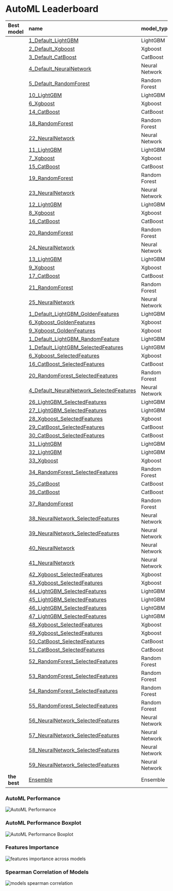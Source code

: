 # AutoML Leaderboard

| Best model   | name                                                                                           | model_type     | metric_type   |   metric_value |   train_time |   single_prediction_time |
|:-------------|:-----------------------------------------------------------------------------------------------|:---------------|:--------------|---------------:|-------------:|-------------------------:|
|              | [1_Default_LightGBM](1_Default_LightGBM/README.md)                                             | LightGBM       | rmse          |       0.91917  |        12.56 |                   0.09   |
|              | [2_Default_Xgboost](2_Default_Xgboost/README.md)                                               | Xgboost        | rmse          |       0.935093 |        13.19 |                   0.1012 |
|              | [3_Default_CatBoost](3_Default_CatBoost/README.md)                                             | CatBoost       | rmse          |       0.9366   |        16.19 |                   0.1144 |
|              | [4_Default_NeuralNetwork](4_Default_NeuralNetwork/README.md)                                   | Neural Network | rmse          |       1.10525  |         6.69 |                   0.1242 |
|              | [5_Default_RandomForest](5_Default_RandomForest/README.md)                                     | Random Forest  | rmse          |       0.960308 |        17.4  |                   0.1302 |
|              | [10_LightGBM](10_LightGBM/README.md)                                                           | LightGBM       | rmse          |       0.934086 |         8.83 |                   0.09   |
|              | [6_Xgboost](6_Xgboost/README.md)                                                               | Xgboost        | rmse          |       0.919474 |        15.31 |                   0.0987 |
|              | [14_CatBoost](14_CatBoost/README.md)                                                           | CatBoost       | rmse          |       0.938555 |        17.73 |                   0.1134 |
|              | [18_RandomForest](18_RandomForest/README.md)                                                   | Random Forest  | rmse          |       0.959032 |        16.87 |                   0.1291 |
|              | [22_NeuralNetwork](22_NeuralNetwork/README.md)                                                 | Neural Network | rmse          |       1.14479  |         6.8  |                   0.1238 |
|              | [11_LightGBM](11_LightGBM/README.md)                                                           | LightGBM       | rmse          |       0.943907 |         8.91 |                   0.0892 |
|              | [7_Xgboost](7_Xgboost/README.md)                                                               | Xgboost        | rmse          |       0.93572  |        16.29 |                   0.0915 |
|              | [15_CatBoost](15_CatBoost/README.md)                                                           | CatBoost       | rmse          |       0.9342   |        16.2  |                   0.1121 |
|              | [19_RandomForest](19_RandomForest/README.md)                                                   | Random Forest  | rmse          |       0.972384 |        14.71 |                   0.1248 |
|              | [23_NeuralNetwork](23_NeuralNetwork/README.md)                                                 | Neural Network | rmse          |       1.14506  |         7.34 |                   0.1232 |
|              | [12_LightGBM](12_LightGBM/README.md)                                                           | LightGBM       | rmse          |       0.926794 |        11.22 |                   0.0897 |
|              | [8_Xgboost](8_Xgboost/README.md)                                                               | Xgboost        | rmse          |       0.928195 |        11.93 |                   0.0919 |
|              | [16_CatBoost](16_CatBoost/README.md)                                                           | CatBoost       | rmse          |       0.927059 |        16.65 |                   0.1139 |
|              | [20_RandomForest](20_RandomForest/README.md)                                                   | Random Forest  | rmse          |       0.930967 |        17.35 |                   0.1272 |
|              | [24_NeuralNetwork](24_NeuralNetwork/README.md)                                                 | Neural Network | rmse          |       1.14619  |         8.09 |                   0.1294 |
|              | [13_LightGBM](13_LightGBM/README.md)                                                           | LightGBM       | rmse          |       0.934356 |        13.96 |                   0.0986 |
|              | [9_Xgboost](9_Xgboost/README.md)                                                               | Xgboost        | rmse          |       0.921616 |        11.94 |                   0.0917 |
|              | [17_CatBoost](17_CatBoost/README.md)                                                           | CatBoost       | rmse          |       0.947103 |        17.83 |                   0.1207 |
|              | [21_RandomForest](21_RandomForest/README.md)                                                   | Random Forest  | rmse          |       0.949204 |        25.29 |                   0.1487 |
|              | [25_NeuralNetwork](25_NeuralNetwork/README.md)                                                 | Neural Network | rmse          |       1.12298  |         8.19 |                   0.1263 |
|              | [1_Default_LightGBM_GoldenFeatures](1_Default_LightGBM_GoldenFeatures/README.md)               | LightGBM       | rmse          |       0.937874 |        27.08 |                   0.122  |
|              | [6_Xgboost_GoldenFeatures](6_Xgboost_GoldenFeatures/README.md)                                 | Xgboost        | rmse          |       0.944086 |        19.61 |                   0.1229 |
|              | [9_Xgboost_GoldenFeatures](9_Xgboost_GoldenFeatures/README.md)                                 | Xgboost        | rmse          |       0.922072 |        15    |                   0.1231 |
|              | [1_Default_LightGBM_RandomFeature](1_Default_LightGBM_RandomFeature/README.md)                 | LightGBM       | rmse          |       0.942245 |        12.63 |                   0.0956 |
|              | [1_Default_LightGBM_SelectedFeatures](1_Default_LightGBM_SelectedFeatures/README.md)           | LightGBM       | rmse          |       0.90613  |         7.87 |                   0.0298 |
|              | [6_Xgboost_SelectedFeatures](6_Xgboost_SelectedFeatures/README.md)                             | Xgboost        | rmse          |       0.914155 |         6.93 |                   0.0325 |
|              | [16_CatBoost_SelectedFeatures](16_CatBoost_SelectedFeatures/README.md)                         | CatBoost       | rmse          |       0.919    |         5.8  |                   0.032  |
|              | [20_RandomForest_SelectedFeatures](20_RandomForest_SelectedFeatures/README.md)                 | Random Forest  | rmse          |       0.926669 |         6.42 |                   0.0542 |
|              | [4_Default_NeuralNetwork_SelectedFeatures](4_Default_NeuralNetwork_SelectedFeatures/README.md) | Neural Network | rmse          |       1.09936  |         4.44 |                   0.0481 |
|              | [26_LightGBM_SelectedFeatures](26_LightGBM_SelectedFeatures/README.md)                         | LightGBM       | rmse          |       0.90613  |         7.9  |                   0.0271 |
|              | [27_LightGBM_SelectedFeatures](27_LightGBM_SelectedFeatures/README.md)                         | LightGBM       | rmse          |       0.90613  |         8    |                   0.0341 |
|              | [28_Xgboost_SelectedFeatures](28_Xgboost_SelectedFeatures/README.md)                           | Xgboost        | rmse          |       0.903275 |         6.93 |                   0.0323 |
|              | [29_CatBoost_SelectedFeatures](29_CatBoost_SelectedFeatures/README.md)                         | CatBoost       | rmse          |       0.922317 |         6.23 |                   0.0303 |
|              | [30_CatBoost_SelectedFeatures](30_CatBoost_SelectedFeatures/README.md)                         | CatBoost       | rmse          |       0.9275   |         5.71 |                   0.0346 |
|              | [31_LightGBM](31_LightGBM/README.md)                                                           | LightGBM       | rmse          |       0.91917  |        15.28 |                   0.0914 |
|              | [32_LightGBM](32_LightGBM/README.md)                                                           | LightGBM       | rmse          |       0.91917  |        16.48 |                   0.0919 |
|              | [33_Xgboost](33_Xgboost/README.md)                                                             | Xgboost        | rmse          |       0.916581 |        20.01 |                   0.0963 |
|              | [34_RandomForest_SelectedFeatures](34_RandomForest_SelectedFeatures/README.md)                 | Random Forest  | rmse          |       0.922787 |         6.87 |                   0.0466 |
|              | [35_CatBoost](35_CatBoost/README.md)                                                           | CatBoost       | rmse          |       0.927954 |        20.03 |                   0.1158 |
|              | [36_CatBoost](36_CatBoost/README.md)                                                           | CatBoost       | rmse          |       0.929346 |        20.83 |                   0.1106 |
|              | [37_RandomForest](37_RandomForest/README.md)                                                   | Random Forest  | rmse          |       0.927892 |        16.83 |                   0.1269 |
|              | [38_NeuralNetwork_SelectedFeatures](38_NeuralNetwork_SelectedFeatures/README.md)               | Neural Network | rmse          |       1.05749  |         5.32 |                   0.0469 |
|              | [39_NeuralNetwork_SelectedFeatures](39_NeuralNetwork_SelectedFeatures/README.md)               | Neural Network | rmse          |       1.07675  |         5.01 |                   0.0474 |
|              | [40_NeuralNetwork](40_NeuralNetwork/README.md)                                                 | Neural Network | rmse          |       1.13166  |         8.05 |                   0.1229 |
|              | [41_NeuralNetwork](41_NeuralNetwork/README.md)                                                 | Neural Network | rmse          |       1.15977  |        11.09 |                   0.1414 |
|              | [42_Xgboost_SelectedFeatures](42_Xgboost_SelectedFeatures/README.md)                           | Xgboost        | rmse          |       0.904413 |        11.11 |                   0.033  |
|              | [43_Xgboost_SelectedFeatures](43_Xgboost_SelectedFeatures/README.md)                           | Xgboost        | rmse          |       0.888006 |         7.48 |                   0.0298 |
|              | [44_LightGBM_SelectedFeatures](44_LightGBM_SelectedFeatures/README.md)                         | LightGBM       | rmse          |       0.899999 |         8.76 |                   0.0299 |
|              | [45_LightGBM_SelectedFeatures](45_LightGBM_SelectedFeatures/README.md)                         | LightGBM       | rmse          |       0.911216 |         8.37 |                   0.0347 |
|              | [46_LightGBM_SelectedFeatures](46_LightGBM_SelectedFeatures/README.md)                         | LightGBM       | rmse          |       0.899999 |         9.67 |                   0.0327 |
|              | [47_LightGBM_SelectedFeatures](47_LightGBM_SelectedFeatures/README.md)                         | LightGBM       | rmse          |       0.911216 |         8.89 |                   0.0468 |
|              | [48_Xgboost_SelectedFeatures](48_Xgboost_SelectedFeatures/README.md)                           | Xgboost        | rmse          |       0.92213  |        11.39 |                   0.0304 |
|              | [49_Xgboost_SelectedFeatures](49_Xgboost_SelectedFeatures/README.md)                           | Xgboost        | rmse          |       0.906005 |         7.71 |                   0.0344 |
|              | [50_CatBoost_SelectedFeatures](50_CatBoost_SelectedFeatures/README.md)                         | CatBoost       | rmse          |       0.917416 |         7.13 |                   0.0307 |
|              | [51_CatBoost_SelectedFeatures](51_CatBoost_SelectedFeatures/README.md)                         | CatBoost       | rmse          |       0.911557 |         7.99 |                   0.032  |
|              | [52_RandomForest_SelectedFeatures](52_RandomForest_SelectedFeatures/README.md)                 | Random Forest  | rmse          |       0.930894 |         6.93 |                   0.0463 |
|              | [53_RandomForest_SelectedFeatures](53_RandomForest_SelectedFeatures/README.md)                 | Random Forest  | rmse          |       0.924221 |         6.7  |                   0.0506 |
|              | [54_RandomForest_SelectedFeatures](54_RandomForest_SelectedFeatures/README.md)                 | Random Forest  | rmse          |       0.932209 |         7.85 |                   0.0575 |
|              | [55_RandomForest_SelectedFeatures](55_RandomForest_SelectedFeatures/README.md)                 | Random Forest  | rmse          |       0.914358 |         8.49 |                   0.0512 |
|              | [56_NeuralNetwork_SelectedFeatures](56_NeuralNetwork_SelectedFeatures/README.md)               | Neural Network | rmse          |       1.04011  |         6.61 |                   0.0478 |
|              | [57_NeuralNetwork_SelectedFeatures](57_NeuralNetwork_SelectedFeatures/README.md)               | Neural Network | rmse          |       1.11467  |         5.26 |                   0.0475 |
|              | [58_NeuralNetwork_SelectedFeatures](58_NeuralNetwork_SelectedFeatures/README.md)               | Neural Network | rmse          |       1.03572  |         5.56 |                   0.0542 |
|              | [59_NeuralNetwork_SelectedFeatures](59_NeuralNetwork_SelectedFeatures/README.md)               | Neural Network | rmse          |       1.06796  |         5.88 |                   0.0465 |
| **the best** | [Ensemble](Ensemble/README.md)                                                                 | Ensemble       | rmse          |       0.874429 |         1.57 |                   0.4179 |

### AutoML Performance
![AutoML Performance](ldb_performance.png)

### AutoML Performance Boxplot
![AutoML Performance Boxplot](ldb_performance_boxplot.png)

### Features Importance
![features importance across models](features_heatmap.png)



### Spearman Correlation of Models
![models spearman correlation](correlation_heatmap.png)

